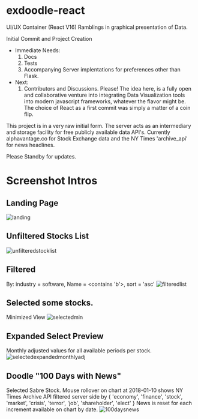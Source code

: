 # exdoodle-react
UI/UX Container (React V16) Ramblings in graphical presentation of Data.

Initial Commit and Project Creation
  - Immediate Needs:
      1. Docs
      2. Tests
      3. Accompanying Server implentations for preferences other than Flask.
  - Next:
      1. Contributors and Discussions.  Please!  The idea here, is a fully open and collaborative venture into integrating Data Visualization
      tools into modern javascript frameworks, whatever the flavor might be.  The choice of React as a first commit was simply
      a matter of a coin flip.


This project is in a very raw initial form.  The server acts as an intermediary and storage facility for free publicly available data API's.
Currently alphavantage.co for Stock Exchange data and the NY Times 'archive_api' for news headlines.

Please Standby for updates.

# Screenshot Intros

## Landing Page
![landing](https://user-images.githubusercontent.com/10500450/38440856-c325e968-39b0-11e8-8a8a-025cba2b1aac.png)

## Unfiltered Stocks List
![unfilteredstocklist](https://user-images.githubusercontent.com/10500450/38441216-fc6dcae6-39b1-11e8-8bfb-6b3d928b901c.png)

## Filtered
By: industry = software, Name = <contains 'b'>, sort = 'asc'
![filteredlist](https://user-images.githubusercontent.com/10500450/38441588-40c53124-39b3-11e8-9e6f-e4c17022f3aa.png)

## Selected some stocks.
Minimized View
![selectedmin](https://user-images.githubusercontent.com/10500450/38441896-4465f5d8-39b4-11e8-87ee-d2b4fb23889a.png)

## Expanded Select Preview
Monthly adjusted values for all available periods per stock.
![selectedexpandedmonthlyadj](https://user-images.githubusercontent.com/10500450/38443466-c2e01cd6-39b9-11e8-9fb0-b385243fda54.png)

## Doodle "100 Days with News"
Selected Sabre Stock.  Mouse rollover on chart at 2018-01-10 shows NY Times Archive API filtered server side by
{ 'economy', 'finance', 'stock', 'market', 'crisis', 'terror', 'job', 'shareholder', 'elect' }
News is reset for each increment available on chart by date.
![100daysnews](https://user-images.githubusercontent.com/10500450/38443979-9fdf01a0-39bb-11e8-8763-65062c945c50.png)
